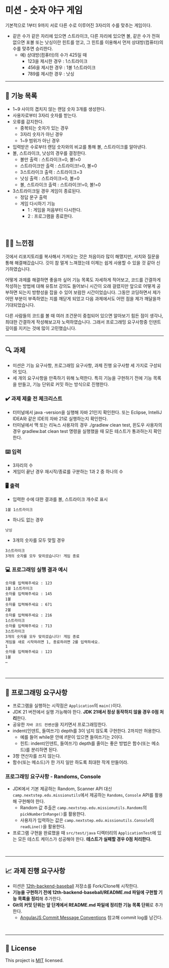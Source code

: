 # 미션 - 숫자 야구 게임
기본적으로 1부터 9까지 서로 다른 수로 이루어진 3자리의 수를 맞추는 게임이다.

- 같은 수가 같은 자리에 있으면 스트라이크, 다른 자리에 있으면 볼, 같은 수가 전혀 없으면 포볼 또는 낫싱이란 힌트를 얻고, 그 힌트를 이용해서 먼저 상대방(컴퓨터)의 수를 맞추면 승리한다.
  - 예) 상대방(컴퓨터)의 수가 425일 때
    - 123을 제시한 경우 : 1스트라이크
    - 456을 제시한 경우 : 1볼 1스트라이크
    - 789를 제시한 경우 : 낫싱
      
---   

## 🚀 기능 목록
- 1~9 사이의 겹치지 않는 랜덤 숫자 3개를 생성한다.
- 사용자로부터 3자리 숫자를 받는다.
- 오류를 감지한다.
  - 중복되는 숫자가 있는 경우
  - 3자리 숫자가 아닌 경우
  - 1~9 범위가 아닌 경우
- 입력받은 수로부터 랜덤 숫자와의 비교를 통해 볼, 스트라이크를 알아낸다.
- 볼, 스트라이크, 낫싱의 경우를 결정한다.
  - 볼만 출력 : 스트라이크=0, 볼!=0
  - 스트라이크만 출력 : 스트라이크!=0, 볼=0
  - 3스트라이크 출력 : 스트라이크=3
  - 낫싱 출력 : 스트라이크=0, 볼=0
  - 볼, 스트라이크 출력 : 스트라이크!=0, 볼!=0
- 3스트라이크일 경우 게임이 종료된다.
  - 정답 문구 출력
  - 게임 다시하기 기능
      - 1 : 게임을 처음부터 다시한다.
      - 2 : 프로그램을 종료한다.
        
<br>

## ✍🏻 느낀점
깃에서 리포지토리를 복사해서 가져오는 것은 처음이라 많이 해맸지만, 서치와 질문을 통해 해결해갔습니다. 깃이 참 멀게 느껴졌는데 이제는 쉽게 사용할 수 있을 것 같아 신기하였습니다. 

어떻게 과제를 해결하면 좋을까 싶어 기능 목록도 자세하게 적어보고, 코드를 간결하게 작성하는 방법에 대해 유튜브 강의도 들어보니 시간이 오래 걸렸지만 앞으로 어떻게 공부하면 되는지 방향성을 잡을 수 있어 보람찬 시간이었습니다. 그동안 코딩하면서 제가 어떤 부분이 부족하였는 지를 깨닫게 되었고 다음 과제에서도 어떤 점을 제가 깨달을까 기대되었습니다. 

다른 사람들의 코드를 볼 때 여러 조건문이 중첩되어 있으면 알아보기 힘든 점이 생각나, 최대한 간결하게 작성해보고자 노력하였습니다. 그래서 프로그래밍 요구사항중 인덴트 깊이를 지키는 것에 많이 고민했습니다. 

---   

## 🔍 과제
- 미션은 기능 요구사항, 프로그래밍 요구사항, 과제 진행 요구사항 세 가지로 구성되어 있다.
- 세 개의 요구사항을 만족하기 위해 노력한다. 특히 기능을 구현하기 전에 기능 목록을 만들고, 기능 단위로 커밋 하는 방식으로 진행한다.

### ✔️ 과제 제출 전 체크리스트

- 터미널에서 java -version을 실행해 자바 21인지 확인한다. 또는 Eclipse, IntelliJ IDEA와 같은 IDE의 자바 21로 실행하는지 확인한다.
- 터미널에서 맥 또는 리눅스 사용자의 경우 ./gradlew clean test, 윈도우 사용자의 경우 gradlew.bat clean test 명령을 실행했을 때 모든 테스트가 통과하는지 확인한다.

### ⌨️ 입력

- 3자리의 수
- 게임이 끝난 경우 재시작/종료를 구분하는 1과 2 중 하나의 수

### 🖥 출력

- 입력한 수에 대한 결과를 볼, 스트라이크 개수로 표시

```
1볼 1스트라이크
```

- 하나도 없는 경우

```
낫싱
```

- 3개의 숫자를 모두 맞힐 경우

```
3스트라이크
3개의 숫자를 모두 맞히셨습니다! 게임 종료
```

### 💻 프로그래밍 실행 결과 예시

```
숫자를 입력해주세요 : 123
1볼 1스트라이크
숫자를 입력해주세요 : 145
1볼 
숫자를 입력해주세요 : 671
2볼 
숫자를 입력해주세요 : 216
1스트라이크 
숫자를 입력해주세요 : 713
3스트라이크 
3개의 숫자를 모두 맞히셨습니다! 게임 종료
게임을 새로 시작하려면 1, 종료하려면 2를 입력하세요.
1
숫자를 입력해주세요 : 123
1볼
… 
```

<br>

---

## 🎱 프로그래밍 요구사항

- 프로그램을 실행하는 시작점은 `Application`의 `main()`이다.
- JDK 21 버전에서 실행 가능해야 한다. **JDK 21에서 정상 동작하지 않을 경우 0점 처리**한다.
- 공유한 `자바 코드 컨벤션`을 지키면서 프로그래밍한다.
- indent(인덴트, 들여쓰기) depth를 3이 넘지 않도록 구현한다. 2까지만 허용한다.
  - 예를 들어 while문 안에 if문이 있으면 들여쓰기는 2이다.
  - 힌트: indent(인덴트, 들여쓰기) depth를 줄이는 좋은 방법은 함수(또는 메소드)를 분리하면 된다.
- 3항 연산자를 쓰지 않는다.
- 함수(또는 메소드)가 한 가지 일만 하도록 최대한 작게 만들어라.

### 프로그래밍 요구사항 - Randoms, Console

- JDK에서 기본 제공하는 Random, Scanner API 대신 `camp.nextstep.edu.missionutils`에서 제공하는 `Randoms`, `Console` API를 활용해 구현해야 한다.
  - Random 값 추출은 `camp.nextstep.edu.missionutils.Randoms`의 `pickNumberInRange()`를 활용한다.
  - 사용자가 입력하는 값은 `camp.nextstep.edu.missionutils.Console`의 `readLine()`을 활용한다.
- 프로그램 구현을 완료했을 때 `src/test/java` 디렉터리의 `ApplicationTest`에 있는 모든 테스트 케이스가 성공해야 한다. **테스트가 실패할 경우 0점 처리한다.**

<br>

---

## 📈 과제 진행 요구사항

- 미션은 [12th-backend-baseball](https://github.com/CNU-Likelion/12th-backend-baseball) 저장소를 Fork/Clone해 시작한다.
- **기능을 구현하기 전에 12th-backend-baseball/README.md 파일에 구현할 기능 목록을 정리**해 추가한다.
- **Git의 커밋 단위는 앞 단계에서 README.md 파일에 정리한 기능 목록 단위**로 추가한다.
  - [AngularJS Commit Message Conventions](https://gist.github.com/stephenparish/9941e89d80e2bc58a153) 참고해 commit log를 남긴다.

<br>

---

## 📝 License

This project is [MIT](https://github.com/woowacourse/java-baseball-precourse/blob/master/LICENSE) licensed.
